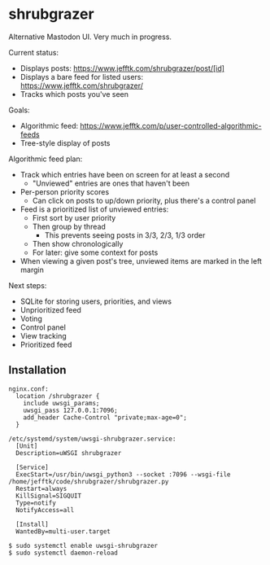 # shrubgrazer

Alternative Mastodon UI.  Very much in progress.

Current status:
* Displays posts: https://www.jefftk.com/shrubgrazer/post/[id]
* Displays a bare feed for listed users: https://www.jefftk.com/shrubgrazer/
* Tracks which posts you've seen

Goals:
* Algorithmic feed: https://www.jefftk.com/p/user-controlled-algorithmic-feeds
* Tree-style display of posts

Algorithmic feed plan:
* Track which entries have been on screen for at least a second
  * "Unviewed" entries are ones that haven't been
* Per-person priority scores
  * Can click on posts to up/down priority, plus there's a control panel
* Feed is a prioritized list of unviewed entries:
  * First sort by user priority
  * Then group by thread
    * This prevents seeing posts in 3/3, 2/3, 1/3 order
  * Then show chronologically
  * For later: give some context for posts
* When viewing a given post's tree, unviewed items are marked in the left margin

Next steps:
* SQLite for storing users, priorities, and views
* Unprioritized feed
* Voting
* Control panel
* View tracking
* Prioritized feed

## Installation

```
nginx.conf:
  location /shrubgrazer {
    include uwsgi_params;
    uwsgi_pass 127.0.0.1:7096;
    add_header Cache-Control "private;max-age=0";
  }

/etc/systemd/system/uwsgi-shrubgrazer.service:
  [Unit]
  Description=uWSGI shrubgrazer

  [Service]
  ExecStart=/usr/bin/uwsgi_python3 --socket :7096 --wsgi-file /home/jefftk/code/shrubgrazer/shrubgrazer.py
  Restart=always
  KillSignal=SIGQUIT
  Type=notify
  NotifyAccess=all

  [Install]
  WantedBy=multi-user.target

$ sudo systemctl enable uwsgi-shrubgrazer
$ sudo systemctl daemon-reload
```
